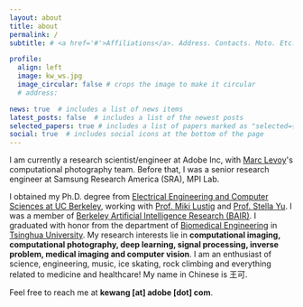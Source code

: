 ```yaml
---
layout: about
title: about
permalink: /
subtitle: # <a href='#'>Affiliations</a>. Address. Contacts. Moto. Etc.

profile:
  align: left
  image: kw_ws.jpg
  image_circular: false # crops the image to make it circular
  # address: 

news: true  # includes a list of news items
latest_posts: false  # includes a list of the newest posts
selected_papers: true # includes a list of papers marked as "selected={true}"
social: true  # includes social icons at the bottom of the page
---
```

I am currently a research scientist/engineer at Adobe Inc, with [Marc Levoy](https://graphics.stanford.edu/~levoy/)'s computational photography team. Before that, I was a senior research engineer at Samsung Research America (SRA), MPI Lab. 

I obtained my Ph.D. degree from [Electrical Engineering and Computer Sciences at UC Berkeley](https://eecs.berkeley.edu/), working with [Prof. Miki Lustig](http://people.eecs.berkeley.edu/~mlustig/) and [Prof. Stella Yu](https://web.eecs.umich.edu/~stellayu/). I was a member of [Berkeley Artificial Intelligence Research (BAIR)](https://bair.berkeley.edu/). I graduated with honor from the department of [Biomedical Engineering](http://www.med.tsinghua.edu.cn/) in [Tsinghua University](http://www.tsinghua.edu.cn/publish/thu2018en/index.html/). My research interests lie in **computational imaging, computational photography, deep learning, signal processing, inverse problem, medical imaging and computer vision**. I am an enthusiast of science, engineering, music, ice skating, rock climbing and everything related to medicine and healthcare! My name in Chinese is 王可.

Feel free to reach me at **kewang [at] adobe [dot] com**.

<!--
Write your biography here. Tell the world about yourself. Link to your favorite [subreddit](http://reddit.com). You can put a picture in, too. The code is already in, just name your picture `prof_pic.jpg` and put it in the `img/` folder.test

Put your address / P.O. box / other info right below your picture. You can also disable any of these elements by editing `profile` property of the YAML header of your `_pages/about.md`. Edit `_bibliography/papers.bib` and Jekyll will render your [publications page](/al-folio/publications/) automatically.

Link to your social media connections, too. This theme is set up to use [Font Awesome icons](http://fortawesome.github.io/Font-Awesome/) and [Academicons](https://jpswalsh.github.io/academicons/), like the ones below. Add your Facebook, Twitter, LinkedIn, Google Scholar, or just disable all of them.
-->
